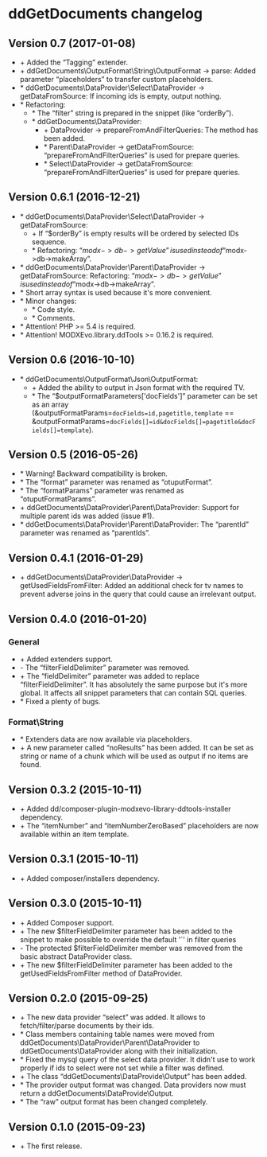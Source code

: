 # ddGetDocuments changelog
## Version 0.7 (2017-01-08)
* \+ Added the “Tagging” extender.
* \+ ddGetDocuments\OutputFormat\String\OutputFormat → parse: Added parameter “placeholders” to transfer custom placeholders.
* \* ddGetDocuments\DataProvider\Select\DataProvider → getDataFromSource: If incoming ids is empty, output nothing.
* \* Refactoring:
	* \* The “filter” string is prepared in the snippet (like “orderBy”).
	* \* ddGetDocuments\DataProvider\:
		* \+ DataProvider → prepareFromAndFilterQueries: The method has been added.
		* \* Parent\DataProvider → getDataFromSource: “prepareFromAndFilterQueries” is used for prepare queries.
		* \* Select\DataProvider → getDataFromSource: “prepareFromAndFilterQueries” is used for prepare queries.

## Version 0.6.1 (2016-12-21)
* \* ddGetDocuments\DataProvider\Select\DataProvider → getDataFromSource:
	* \+ If “$orderBy” is empty results will be ordered by selected IDs sequence.
	* \* Refactoring: “$modx->db->getValue” is used instead of “$modx->db->makeArray”.
* \* ddGetDocuments\DataProvider\Parent\DataProvider → getDataFromSource: Refactoring: “$modx->db->getValue” is used instead of “$modx->db->makeArray”.
* \* Short array syntax is used because it's more convenient.
* \* Minor changes:
	* \* Code style.
	* \* Comments.
* \* Attention! PHP >= 5.4 is required.
* \* Attention! MODXEvo.library.ddTools >= 0.16.2 is required.

## Version 0.6 (2016-10-10)
* \* ddGetDocuments\OutputFormat\Json\OutputFormat:
	* \+ Added the ability to output in Json format with the required TV.
	* \* The “$outputFormatParameters['docFields']” parameter can be set as an array (&outputFormatParams=`docFields=id,pagetitle,template` == &outputFormatParams=`docFields[]=id&docFields[]=pagetitle&docFields[]=template`).

## Version 0.5 (2016-05-26)
* \* Warning! Backward compatibility is broken.
* \* The “format” parameter was renamed as “otuputFormat”.
* \* The “formatParams” parameter was renamed as “otuputFormatParams”.
* \+ ddGetDocuments\DataProvider\Parent\DataProvider: Support for multiple parent ids was added (issue #1).
* \* ddGetDocuments\DataProvider\Parent\DataProvider: The “parentId” parameter was renamed as “parentIds”.

## Version 0.4.1 (2016-01-29)
* \+ ddGetDocuments\DataProvider\DataProvider → getUsedFieldsFromFilter: Added an additional check for tv names to prevent adverse joins in the query that could cause an irrelevant output.

## Version 0.4.0 (2016-01-20)
### General
* \+ Added extenders support.
* \- The “filterFieldDelimiter” parameter was removed.
* \+ The “fieldDelimiter” parameter was added to replace “filterFieldDelimiter”. It has absolutely the same purpose but it's more global. It affects all snippet parameters that can contain SQL queries.
* \* Fixed a plenty of bugs.

### Format\String
* \* Extenders data are now available via placeholders.
* \+ A new parameter called “noResults” has been added. It can be set as string or name of a chunk which will be used as output if no items are found.

## Version 0.3.2 (2015-10-11)
* \+ Added dd/composer-plugin-modxevo-library-ddtools-installer dependency.
* \+ The “itemNumber” and “itemNumberZeroBased” placeholders are now available within an item template.

## Version 0.3.1 (2015-10-11)
* \+ Added composer/installers dependency.

## Version 0.3.0 (2015-10-11)
* \+ Added Composer support.
* \+ The new $filterFieldDelimiter parameter has been added to the snippet to make possible to override the default '`' in filter queries
* \- The protected $filterFieldDelimiter member was removed from the basic abstract DataProvider class.
* \+ The new $filterFieldDelimiter parameter has been added to the getUsedFieldsFromFilter method of DataProvider.

## Version 0.2.0 (2015-09-25)
* \+ The new data provider “select” was added. It allows to fetch/filter/parse documents by their ids.
* \* Class members containing table names were moved from ddGetDocuments\DataProvider\Parent\DataProvider to ddGetDocuments\DataProvider along with their initialization.
* \* Fixed the mysql query of the select data provider. It didn't use to work properly if ids to select were not set while a filter was defined.
* \+ The class “ddGetDocuments\DataProvide\Output” has been added.
* \* The provider output format was changed. Data providers now must return a ddGetDocuments\DataProvide\Output.
* \* The “raw” output format has been changed completely.

## Version 0.1.0 (2015-09-23)
* \+ The first release.